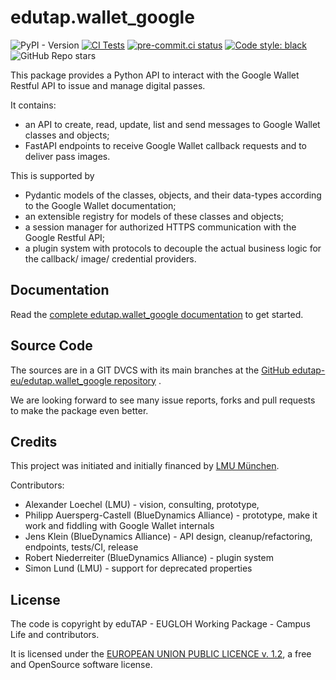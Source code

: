 # edutap.wallet_google

<p style="text-align:center;">

![PyPI - Version](https://img.shields.io/pypi/v/edutap.wallet_google?logo=python)
[![CI Tests](https://github.com/edutap-eu/edutap.wallet_google/actions/workflows/tests.yaml/badge.svg)](https://github.com/edutap-eu/edutap.wallet_google/actions/workflows/tests.yaml)
[![pre-commit.ci status](https://results.pre-commit.ci/badge/github/edutap-eu/edutap.wallet_google/main.svg)](https://results.pre-commit.ci/latest/github/edutap-eu/edutap.wallet_google/main)
[![Code style: black](https://img.shields.io/badge/code%20style-black-000000.svg)](https://github.com/psf/black)
![GitHub Repo stars](https://img.shields.io/github/stars/edutap-eu/edutap.wallet_google)

</p>

This package provides a Python API to interact with the Google Wallet Restful API to issue and manage digital passes.

It contains:

- an API to create, read, update, list and send messages to Google Wallet classes and objects;
- FastAPI endpoints to receive Google Wallet callback requests and to deliver pass images.

This is supported by
- Pydantic models of the classes, objects, and their data-types according to the Google Wallet documentation;
- an extensible registry for models of these classes and objects;
- a session manager for authorized HTTPS communication with the Google Restful API;
- a plugin system with protocols to decouple the actual business logic for the callback/ image/ credential providers.

## Documentation

Read the [complete edutap.wallet_google documentation](https://docs.edutap.eu/packages/edutap_wallet_google/index.html) to get started.

## Source Code

The sources are in a GIT DVCS with its main branches at the [GitHub edutap-eu/edutap.wallet_google repository](https://github.com/edutap-eu/edutap.wallet_google) .

We are looking forward to see many issue reports, forks and pull requests to make the package even better.

## Credits

This project was initiated and initially financed by [LMU München](https://www.lmu.de).

Contributors:

- Alexander Loechel (LMU) - vision, consulting, prototype,
- Philipp Auersperg-Castell (BlueDynamics Alliance) - prototype, make it work and fiddling with Google Wallet internals
- Jens Klein (BlueDynamics Alliance) - API design, cleanup/refactoring, endpoints, tests/CI, release
- Robert Niederreiter (BlueDynamics Alliance) - plugin system
- Simon Lund (LMU) - support for deprecated properties

## License

The code is copyright by eduTAP - EUGLOH Working Package - Campus Life and contributors.

It is licensed under the [EUROPEAN UNION PUBLIC LICENCE v. 1.2](https://opensource.org/license/eupl-1-2/), a free and OpenSource software license.
